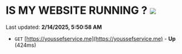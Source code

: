 # IS MY WEBSITE RUNNING ? [![](https://img.shields.io/static/v1?label=Sponsor&message=%E2%9D%A4&logo=GitHub&color=%23fe8e86)](https://github.com/sponsors/Youssef-Lehmam)

Last updated: **2/14/2025, 5:50:58 AM**

- `GET` [https://youssefservice.me](https://youssefservice.me) - **Up** (424ms)
